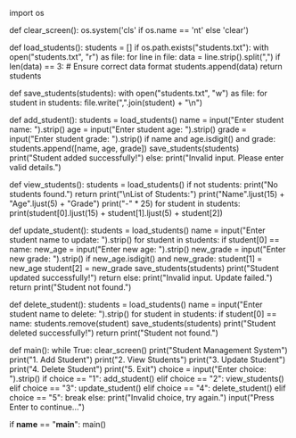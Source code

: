 import os

def clear_screen():
    os.system('cls' if os.name == 'nt' else 'clear')

def load_students():
    students = []
    if os.path.exists("students.txt"):
        with open("students.txt", "r") as file:
            for line in file:
                data = line.strip().split(",")
                if len(data) == 3:  # Ensure correct data format
                    students.append(data)
    return students

def save_students(students):
    with open("students.txt", "w") as file:
        for student in students:
            file.write(",".join(student) + "\n")

def add_student():
    students = load_students()
    name = input("Enter student name: ").strip()
    age = input("Enter student age: ").strip()
    grade = input("Enter student grade: ").strip()
    if name and age.isdigit() and grade:
        students.append([name, age, grade])
        save_students(students)
        print("Student added successfully!")
    else:
        print("Invalid input. Please enter valid details.")

def view_students():
    students = load_students()
    if not students:
        print("No students found.")
        return
    print("\nList of Students:")
    print("Name".ljust(15) + "Age".ljust(5) + "Grade")
    print("-" * 25)
    for student in students:
        print(student[0].ljust(15) + student[1].ljust(5) + student[2])

def update_student():
    students = load_students()
    name = input("Enter student name to update: ").strip()
    for student in students:
        if student[0] == name:
            new_age = input("Enter new age: ").strip()
            new_grade = input("Enter new grade: ").strip()
            if new_age.isdigit() and new_grade:
                student[1] = new_age
                student[2] = new_grade
                save_students(students)
                print("Student updated successfully!")
                return
            else:
                print("Invalid input. Update failed.")
                return
    print("Student not found.")

def delete_student():
    students = load_students()
    name = input("Enter student name to delete: ").strip()
    for student in students:
        if student[0] == name:
            students.remove(student)
            save_students(students)
            print("Student deleted successfully!")
            return
    print("Student not found.")

def main():
    while True:
        clear_screen()
        print("Student Management System")
        print("1. Add Student")
        print("2. View Students")
        print("3. Update Student")
        print("4. Delete Student")
        print("5. Exit")
        choice = input("Enter choice: ").strip()
        if choice == "1":
            add_student()
        elif choice == "2":
            view_students()
        elif choice == "3":
            update_student()
        elif choice == "4":
            delete_student()
        elif choice == "5":
            break
        else:
            print("Invalid choice, try again.")
        input("Press Enter to continue...")

if __name__ == "__main__":
    main()
